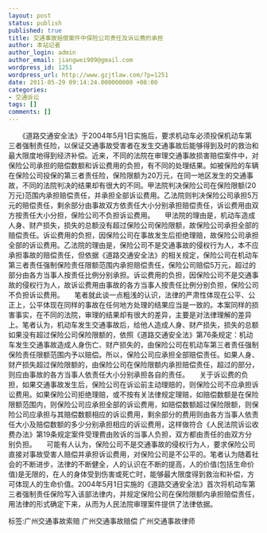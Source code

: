 ```yaml
---
layout: post
status: publish
published: true
title: 交通事故赔偿案件中保险公司责任及诉讼费的承担
author: 本站记者
author_login: admin
author_email: jiangwei909@gmail.com
wordpress_id: 1251
wordpress_url: http://www.gzjtlaw.com/?p=1251
date: 2011-05-29 09:14:24.000000000 +08:00
categories:
- 交通诉讼
tags: []
comments: []
---
```

　　《道路交通安全法》于2004年5月1日实施后，要求机动车必须投保机动车第三者强制责任险，以保证交通事故受害者在发生交通事故后能够得到及时的救治和最大限度地得到经济补偿。近来，不同的法院在审理交通事故损害赔偿案件中，对保险公司承担的赔偿数额和诉讼费用的负担，有不同的处理结果。如被保险的车辆在保险公司投保的第三者责任险，保险限额为20万元，在同一地区发生的交通事故，不同的法院判决的结果却有很大的不同。甲法院判决保险公司在保险限额(20万元)范围内承担赔偿责任，并承担全部诉讼费用。乙法院则判决保险公司承担5万元的赔偿责任，剩余部分由事故双方依责任大小分别承担赔偿责任，诉讼费用由双方按责任大小分担，保险公司不负担诉讼费用。　　甲法院的理由是，机动车造成人身、财产损失，损失的总额没有超过保险公司保险限额，故保险公司承担全部的赔偿责任。诉讼费用的负担，因保险公司在事故发生后拒绝理赔，故保险公司承担全部的诉讼费用。乙法院的理由是，保险公司不是交通事故的侵权行为人，本不应承担事故的赔偿责任，但依据《道路交通安全法》的相关规定，保险公司在机动车第三者责任强制保险责任限额范围内承担赔偿责任，保险公司赔偿5万元，超过的部分由各方当事人按责任比例分别承担。诉讼费用的负担，因保险公司不是交通事故的侵权行为人，故诉讼费用由事故的各方当事人按责任比例分别负担，保险公司不负担诉讼费用。　　笔者就此谈一点粗浅的认识，法律的严肃性体现在公平、公正上，公平体现在同样的事故在任何地方处理的结果应当是一致的。本案同样的损害事实，在不同的法院，审理的结果却有很大的差异，主要是对法律理解的差异上。笔者认为，机动车发生交通事故后，给他人造成人身、财产损失，损失的总额如果没有超过保险公司保险限额的，依照《道路交通安全法》第76条规定：机动车发生交通事故造成人身伤亡、财产损失的，由保险公司在机动车第三者责任强制保险责任限额范围内予以赔偿。所以，保险公司应承担全部赔偿责任。如果人身、财产损失超过保险限额的，由保险公司在保险限额内承担赔偿责任，超过的部分，则应由事故的各方当事人依责任大小分别承担各自的责任。　　关于诉讼费的负担，如果交通事故发生后，保险公司在诉讼前主动理赔的，则保险公司不应承担诉讼费用。如果保险公司拒绝理赔，或不按有关法律规定理赔，如赔偿数额是在保险限额范围内，则保险公司应承担全部的诉讼费用，如赔偿数额超过保险限额，则保险公司应承担与其赔偿数额相应的诉讼费用，剩余部分的费用则由各方当事人依责任大小及赔偿数额的多少分别承担相应的诉讼费用，这样做符合《人民法院诉讼收费办法》第19条规定案件受理费由败诉的当事人负担，双方都由责任的由双方分别负担。　　可能有人认为，保险公司不是交通事故的侵权行为人，要求保险公司直接对事故受害人赔偿并承担诉讼费用，对保险公司是不公平的。笔者认为随着社会的不断进步，法律的不断健全，人的认识在不断的提高，人的价值(包括生命价值)是无限的，在人的身体受到伤害或死亡时，能够最大限度得到救治和补偿，方可体现人的生命价值。2004年5月1日实施的《道路交通安全法》首次将机动车第三者强制责任保险写入该部法律内，并规定保险公司在保险限额内承担赔偿责任，用法律的形式确定下来，从而为人民法院审理案件提供了法律依据。标签:广州交通事故索赔 广州交通事故赔偿 广州交通事故律师
